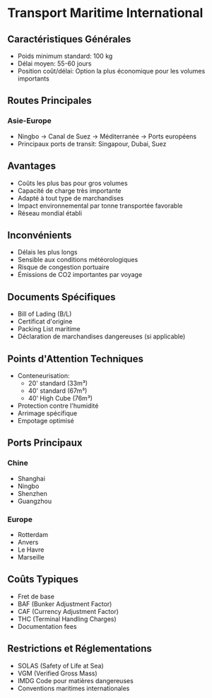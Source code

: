 # Transport Maritime International

## Caractéristiques Générales
- Poids minimum standard: 100 kg
- Délai moyen: 55-60 jours
- Position coût/délai: Option la plus économique pour les volumes importants

## Routes Principales
### Asie-Europe
- Ningbo → Canal de Suez → Méditerranée → Ports européens
- Principaux ports de transit: Singapour, Dubai, Suez

## Avantages
- Coûts les plus bas pour gros volumes
- Capacité de charge très importante
- Adapté à tout type de marchandises
- Impact environnemental par tonne transportée favorable
- Réseau mondial établi

## Inconvénients
- Délais les plus longs
- Sensible aux conditions météorologiques
- Risque de congestion portuaire
- Émissions de CO2 importantes par voyage

## Documents Spécifiques
- Bill of Lading (B/L)
- Certificat d'origine
- Packing List maritime
- Déclaration de marchandises dangereuses (si applicable)

## Points d'Attention Techniques
- Conteneurisation:
  * 20' standard (33m³)
  * 40' standard (67m³)
  * 40' High Cube (76m³)
- Protection contre l'humidité
- Arrimage spécifique
- Empotage optimisé

## Ports Principaux
### Chine
- Shanghai
- Ningbo
- Shenzhen
- Guangzhou

### Europe
- Rotterdam
- Anvers
- Le Havre
- Marseille

## Coûts Typiques
- Fret de base
- BAF (Bunker Adjustment Factor)
- CAF (Currency Adjustment Factor)
- THC (Terminal Handling Charges)
- Documentation fees

## Restrictions et Réglementations
- SOLAS (Safety of Life at Sea)
- VGM (Verified Gross Mass)
- IMDG Code pour matières dangereuses
- Conventions maritimes internationales 